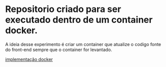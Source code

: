 # Repositorio criado para ser executado dentro de um container docker.
A ideia desse experimento é criar um container que atualize o codigo fonte do front-end sempre que o container for levantado.

<a href="#">implementação docker</a>
